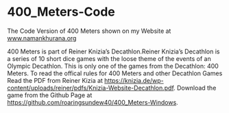# 400_Meters-Code
The Code Version of 400 Meters shown on my Website at www.namankhurana.org

400 Meters is part of Reiner Knizia’s Decathlon.Reiner Knizia’s Decathlon is a series of 10 short dice games with the loose theme of the events of an Olympic Decathlon. This is only one of the games from the Decathlon: 400 Meters. To read the offical rules for 400 Meters and other Decathlon Games Read the PDF from 
Reiner Kizia at https://knizia.de/wp-content/uploads/reiner/pdfs/Knizia-Website-Decathlon.pdf. 
Download the game from the Github Page at https://github.com/roaringsundew40/400_Meters-Windows.
